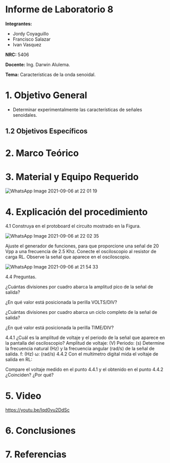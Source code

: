 # Informe de Laboratorio 8
**Integrantes:**

- Jordy Coyaguillo
- Francisco Salazar
- Ivan Vasquez

 **NRC:** 5406
 
 **Docente:** Ing. Darwin Alulema.
 
 **Tema:** Características de la onda senoidal.
# 1. Objetivo General

- Determinar experimentalmente las características de señales senoidales.

## 1.2 Objetivos Específicos


# 2. Marco Teórico


# 3. Material y Equipo Requerido

![WhatsApp Image 2021-09-06 at 22 01 19](https://user-images.githubusercontent.com/85137954/132277602-f7ba3b3b-23ec-4c38-8454-eee625f6af3e.jpeg)

# 4. Explicación del procedimiento

4.1 Construya en el protoboard el circuito mostrado en la Figura.

![WhatsApp Image 2021-09-06 at 22 02 35](https://user-images.githubusercontent.com/85137954/132277740-8fabb076-020c-49c9-bc41-71ec419de5cb.jpeg)

Ajuste el generador de funciones, para que proporcione una señal de 20 Vpp a
una frecuencia de 2.5 Khz.
Conecte el osciloscopio al resistor de carga RL. Observe la señal que aparece en
el osciloscopio.

![WhatsApp Image 2021-09-06 at 21 54 33](https://user-images.githubusercontent.com/85137954/132278444-c4d5b2e3-39a9-472b-8c44-d540d0f4d140.jpeg)

4.4 Preguntas.

¿Cuántas divisiones por cuadro abarca la amplitud pico de la señal de salida?

¿En qué valor está posicionada la perilla VOLTS/DIV? 


¿Cuántas divisiones por cuadro abarca un ciclo completo de la señal de salida?


¿En qué valor está posicionada la perilla TIME/DIV?


4.4.1 ¿Cuál es la amplitud de voltaje y el periodo de la señal que aparece en la pantalla
del osciloscopio?
Amplitud de voltaje:      (V)
Periodo:                  (s)
Determine la frecuencia natural (Hz) y la frecuencia angular (rad/s) de la señal de
salida.
f:         (Hz)
ω:         (rad/s)
4.4.2 Con el multímetro digital mida el voltaje de salida en RL:


Compare el voltaje medido en el punto 4.4.1 y el obtenido en el punto 4.4.2
¿Coinciden? ¿Por qué?

# 5. Video

https://youtu.be/Iqd0vu2DdSc

# 6. Conclusiones


# 7. Referencias


